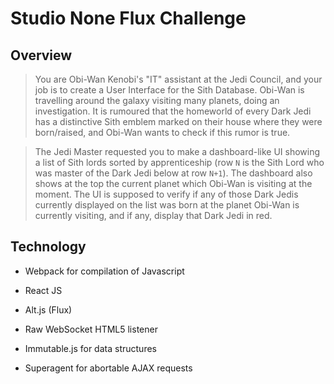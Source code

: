 Studio None Flux Challenge
==========================

Overview
--------

>   You are Obi-Wan Kenobi's "IT" assistant at the Jedi Council, and your job is
>   to create a User Interface for the Sith Database. Obi-Wan is travelling
>   around the galaxy visiting many planets, doing an investigation. It is
>   rumoured that the homeworld of every Dark Jedi has a distinctive Sith emblem
>   marked on their house where they were born/raised, and Obi-Wan wants to
>   check if this rumor is true.

>   The Jedi Master requested you to make a dashboard-like UI showing a list of
>   Sith lords sorted by apprenticeship (row `N` is the Sith Lord who was master
>   of the Dark Jedi below at row `N+1`). The dashboard also shows at the top
>   the current planet which Obi-Wan is visiting at the moment. The UI is
>   supposed to verify if any of those Dark Jedis currently displayed on the
>   list was born at the planet Obi-Wan is currently visiting, and if any,
>   display that Dark Jedi in red.

Technology
----------

-   Webpack for compilation of Javascript

-   React JS

-   Alt.js (Flux)

-   Raw WebSocket HTML5 listener

-   Immutable.js for data structures

-   Superagent for abortable AJAX requests
